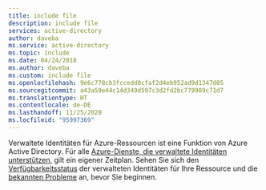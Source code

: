 ```yaml
---
title: include file
description: include file
services: active-directory
author: daveba
ms.service: active-directory
ms.topic: include
ms.date: 04/24/2018
ms.author: daveba
ms.custom: include file
ms.openlocfilehash: 9e6c778cb3fccedd0cfaf2d4eb952ad9d1347d05
ms.sourcegitcommit: a43a59e44c14d349d597c3d2fd2bc779989c71d7
ms.translationtype: HT
ms.contentlocale: de-DE
ms.lasthandoff: 11/25/2020
ms.locfileid: "95997369"
---
```

Verwaltete Identitäten für Azure-Ressourcen ist eine Funktion von Azure Active Directory. Für alle [Azure-Dienste, die verwaltete Identitäten unterstützen,](../articles/active-directory/managed-identities-azure-resources/services-support-managed-identities.md) gilt ein eigener Zeitplan. Sehen Sie sich den [Verfügbarkeitsstatus](../articles/active-directory/managed-identities-azure-resources/services-support-managed-identities.md) der verwalteten Identitäten für Ihre Ressource und die [bekannten Probleme](../articles/active-directory/managed-identities-azure-resources/known-issues.md) an, bevor Sie beginnen.